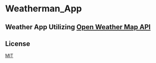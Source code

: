 # Weatherman_App

## Weather App Utilizing [Open Weather Map API](https://openweathermap.org/)

## License

[MIT](https://choosealicense.com/licenses/mit/)

